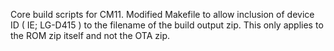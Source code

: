 Core build scripts for CM11. Modified Makefile to allow inclusion of device ID ( IE; LG-D415 ) to the filename of the build output zip. This only applies to the ROM zip itself and not the OTA zip.
